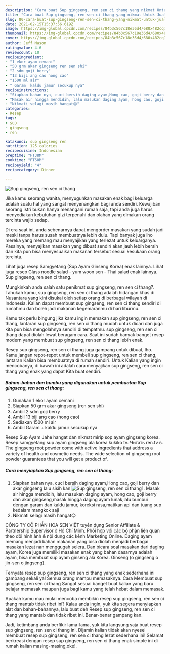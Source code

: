 ```yaml
---
description: "Cara buat Sup gingseng, ren sen ci thang yang nikmat Untuk Jualan"
title: "Cara buat Sup gingseng, ren sen ci thang yang nikmat Untuk Jualan"
slug: 80-cara-buat-sup-gingseng-ren-sen-ci-thang-yang-nikmat-untuk-jualan
date: 2021-02-15T15:37:56.619Z
image: https://img-global.cpcdn.com/recipes/84b3c567c18e36d4/680x482cq70/sup-gingseng-ren-sen-ci-thang-foto-resep-utama.jpg
thumbnail: https://img-global.cpcdn.com/recipes/84b3c567c18e36d4/680x482cq70/sup-gingseng-ren-sen-ci-thang-foto-resep-utama.jpg
cover: https://img-global.cpcdn.com/recipes/84b3c567c18e36d4/680x482cq70/sup-gingseng-ren-sen-ci-thang-foto-resep-utama.jpg
author: Jeff Mason
ratingvalue: 4.6
reviewcount: 10
recipeingredient:
- "1 ekor ayam cemani"
- "50 grm akar gingseng ren sen shi"
- "2 sdm goji berry"
- "13 biji ang cao hong cao"
- "1500 ml air"
- " Garam  kaldu jamur secukup nya"
recipeinstructions:
- "Siapkan bahan nya, cuci bersih daging ayam,Hong cao, goji berry dan akar gingseng lalu sisih kan"
- "Masak air hingga mendidih, lalu masukan daging ayam, hong cao, goji berry dan akar gingseng,masak hingga daging ayam lunak,lalu bumbui dengan garam dan kaldu jamur, koreksi rasa,matikan api dan tuang sup kedalam mangkok saji"
- "Nikmati selagi masih hangat😊"
categories:
- Resep
tags:
- sup
- gingseng
- ren

katakunci: sup gingseng ren 
nutrition: 125 calories
recipecuisine: Indonesian
preptime: "PT38M"
cooktime: "PT60M"
recipeyield: "4"
recipecategory: Dinner

---
```



![Sup gingseng, ren sen ci thang](https://img-global.cpcdn.com/recipes/84b3c567c18e36d4/680x482cq70/sup-gingseng-ren-sen-ci-thang-foto-resep-utama.jpg)

Jika kamu seorang wanita, menyuguhkan masakan enak bagi keluarga adalah suatu hal yang sangat menyenangkan bagi anda sendiri. Kewajiban seorang istri bukan hanya menangani rumah saja, tapi anda juga harus menyediakan kebutuhan gizi terpenuhi dan olahan yang dimakan orang tercinta wajib sedap.

Di era  saat ini, anda sebenarnya dapat mengorder masakan yang sudah jadi meski tanpa harus susah membuatnya lebih dulu. Tapi banyak juga lho mereka yang memang mau menyajikan yang terlezat untuk keluarganya. Pasalnya, menyajikan masakan yang dibuat sendiri akan jauh lebih bersih dan kita pun bisa menyesuaikan makanan tersebut sesuai kesukaan orang tercinta. 

Lihat juga resep Samgyetang (Sup Ayam Ginseng Korea) enak lainnya. Lihat juga resep Glass noodle salad - yum woon sen - Thai salad enak lainnya. Sup gingseng, ren sen ci thang.

Mungkinkah anda salah satu penikmat sup gingseng, ren sen ci thang?. Tahukah kamu, sup gingseng, ren sen ci thang adalah hidangan khas di Nusantara yang kini disukai oleh setiap orang di berbagai wilayah di Indonesia. Kalian dapat membuat sup gingseng, ren sen ci thang sendiri di rumahmu dan boleh jadi makanan kegemaranmu di hari liburmu.

Kamu tak perlu bingung jika kamu ingin memakan sup gingseng, ren sen ci thang, lantaran sup gingseng, ren sen ci thang mudah untuk dicari dan juga kita pun bisa mengolahnya sendiri di tempatmu. sup gingseng, ren sen ci thang dapat diolah lewat beragam cara. Saat ini sudah banyak banget resep modern yang membuat sup gingseng, ren sen ci thang lebih enak.

Resep sup gingseng, ren sen ci thang juga gampang untuk dibuat, lho. Kamu jangan repot-repot untuk membeli sup gingseng, ren sen ci thang, lantaran Kalian bisa membuatnya di rumah sendiri. Untuk Kalian yang ingin mencobanya, di bawah ini adalah cara menyajikan sup gingseng, ren sen ci thang yang enak yang dapat Kita buat sendiri.

<!--inarticleads1-->

##### Bahan-bahan dan bumbu yang digunakan untuk pembuatan Sup gingseng, ren sen ci thang:

1. Gunakan 1 ekor ayam cemani
1. Siapkan 50 grm akar gingseng (ren sen shi)
1. Ambil 2 sdm goji berry
1. Ambil 13 biji ang cao (hong cao)
1. Sediakan 1500 ml air
1. Ambil  Garam + kaldu jamur secukup nya


Resep Sup Ayam Jahe hangat dan nikmat mirip sop ayam gingseng korea. Resep samgyetang sup ayam gingseng ala korea kukiko tv. Читать ren.tv в. The gingseng root powder come with active ingredients that address a variety of health and cosmetic needs. The wide selection of gingseng root powder guarantees that you will get a product of. 

<!--inarticleads2-->

##### Cara menyiapkan Sup gingseng, ren sen ci thang:

1. Siapkan bahan nya, cuci bersih daging ayam,Hong cao, goji berry dan akar gingseng lalu sisih kan
<img src="https://img-global.cpcdn.com/steps/95d5e27f026f1a68/160x128cq70/sup-gingseng-ren-sen-ci-thang-langkah-memasak-1-foto.jpg" alt="Sup gingseng, ren sen ci thang">1. Masak air hingga mendidih, lalu masukan daging ayam, hong cao, goji berry dan akar gingseng,masak hingga daging ayam lunak,lalu bumbui dengan garam dan kaldu jamur, koreksi rasa,matikan api dan tuang sup kedalam mangkok saji
1. Nikmati selagi masih hangat😊


CÔNG TY CỔ PHẦN HOA SEN VIỆT tuyển dụng Senior Affiliate &amp; Partnership Supervisor ở Hồ Chí Minh. Phối hợp với các bộ phận liên quan theo dõi hình ảnh &amp; nội dung các kênh Marketing Online. Daging ayam memang menjadi bahan makanan yang bisa diolah menjadi berbagai masakan lezat nan menggugah selera. Dan bicara soal masakan dari daging ayam, Korea juga memiliki masakan enak yang bahan dasarnya adalah ayam, bisa membuat sup ayam ginseng ala Korea. Ginseng (o gingseng o jin-sen o jingseng). 

Ternyata resep sup gingseng, ren sen ci thang yang enak sederhana ini gampang sekali ya! Semua orang mampu memasaknya. Cara Membuat sup gingseng, ren sen ci thang Sangat sesuai banget buat kalian yang baru belajar memasak maupun juga bagi kamu yang telah hebat dalam memasak.

Apakah kamu mau mulai mencoba membikin resep sup gingseng, ren sen ci thang mantab tidak ribet ini? Kalau anda ingin, yuk kita segera menyiapkan alat dan bahan-bahannya, lalu buat deh Resep sup gingseng, ren sen ci thang yang mantab dan tidak ribet ini. Benar-benar gampang kan. 

Jadi, ketimbang anda berfikir lama-lama, yuk kita langsung saja buat resep sup gingseng, ren sen ci thang ini. Dijamin kalian tiidak akan nyesel membuat resep sup gingseng, ren sen ci thang lezat sederhana ini! Selamat berkreasi dengan resep sup gingseng, ren sen ci thang enak simple ini di rumah kalian masing-masing,oke!.

